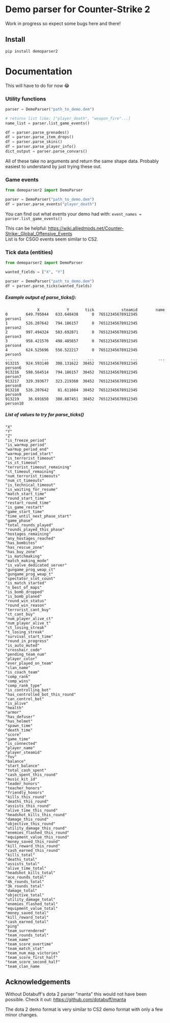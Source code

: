 # Demo parser for Counter-Strike 2


Work in progress so expect some bugs here and there!

## Install
```pip install demoparser2```


# Documentation
This will have to do for now 😂

### Utility functions
```python
parser = DemoParser("path_to_demo.dem")

# returns list like: ["player_death", "weapon_fire"...]
name_list = parser.list_game_events()

df = parser.parse_grenades()
df = parser.parse_item_drops()
df = parser.parse_skins()
df = parser.parse_player_info()
dict_output = parser.parse_convars()

```
All of these take no arguments and return the same shape data. Probably easiest to understand by just trying these out.

### Game events
```python
from demoparser2 import DemoParser

parser = DemoParser("path_to_demo.dem")
df = parser.parse_events("player_death")
```
You can find out what events your demo had with:
```event_names = parser.list_game_events()```



This can be helpful: https://wiki.alliedmods.net/Counter-Strike:_Global_Offensive_Events  
List is for CSGO events seem similar to CS2.


### Tick data (entities)
```python
from demoparser2 import DemoParser

wanted_fields = ["X", "Y"]

parser = DemoParser("path_to_demo.dem")
df = parser.parse_ticks(wanted_fields)
```
#####  Example output of parse_ticks():
```
              X            Y       tick            steamid        name
0        649.795044   633.648438      0  76512345678912345      person1
1        526.207642   794.186157      0  76512345678912345      person2
2        997.494324   583.692871      0  76512345678912345      person3
3        958.421570   498.485657      0  76512345678912345      person4
4        624.525696   556.522217      0  76512345678912345      person5
...             ...          ...    ...                ...         ...
913215   924.593140   308.131622  30452  76512345678912345      person6
913216   598.564514   794.186157  30452  76512345678912345      person7
913217   329.393677   323.219360  30452  76512345678912345      person8
913218   526.207642    81.611084  30452  76512345678912345      person9
913219    36.691650   308.887451  30452  76512345678912345      person10
```


##### List of values to try for parse_ticks()
```
"X"
"Y"
"Z"
"is_freeze_period"
"is_warmup_period"
"warmup_period_end"
"warmup_period_start"
"is_terrorist_timeout"
"is_ct_timeout"
"terrorist_timeout_remaining"
"ct_timeout_remaining"
"num_terrorist_timeouts"
"num_ct_timeouts"
"is_technical_timeout"
"is_waiting_for_resume"
"match_start_time"
"round_start_time"
"restart_round_time"
"is_game_restart"
"game_start_time"
"time_until_next_phase_start"
"game_phase"
"total_rounds_played"
"rounds_played_this_phase"
"hostages_remaining"
"any_hostages_reached"
"has_bombites"
"has_rescue_zone"
"has_buy_zone"
"is_matchmaking"
"match_making_mode"
"is_valve_dedicated_server"
"gungame_prog_weap_ct"
"gungame_prog_weap_t"
"spectator_slot_count"
"is_match_started"
"n_best_of_maps"
"is_bomb_dropped"
"is_bomb_planed"
"round_win_status"
"round_win_reason"
"terrorist_cant_buy"
"ct_cant_buy"
"num_player_alive_ct"
"num_player_alive_t"
"ct_losing_streak"
"t_losing_streak"
"survival_start_time"
"round_in_progress"
"is_auto_muted"
"crosshair_code"
"pending_team_num"
"player_color"
"ever_played_on_team"
"clan_name"
"is_coach_team"
"comp_rank"
"comp_wins"
"comp_rank_type"
"is_controlling_bot"
"has_controlled_bot_this_round"
"can_control_bot"
"is_alive"
"health"
"armor"
"has_defuser"
"has_helmet"
"spawn_time"
"death_time"
"score"
"game_time"
"is_connected"
"player_name"
"player_steamid"
"fov"
"balance"
"start_balance"
"total_cash_spent"
"cash_spent_this_round"
"music_kit_id"
"leader_honors"
"teacher_honors"
"friendly_honors"
"kills_this_round"
"deaths_this_round"
"assists_this_round"
"alive_time_this_round"
"headshot_kills_this_round"
"damage_this_round"
"objective_this_round"
"utility_damage_this_round"
"enemies_flashed_this_round"
"equipment_value_this_round"
"money_saved_this_round"
"kill_reward_this_round"
"cash_earned_this_round"
"kills_total"
"deaths_total"
"assists_total"
"alive_time_total"
"headshot_kills_total"
"ace_rounds_total"
"4k_rounds_total"
"3k_rounds_total"
"damage_total"
"objective_total"
"utility_damage_total"
"enemies_flashed_total"
"equipment_value_total"
"money_saved_total"
"kill_reward_total"
"cash_earned_total"
"ping"
"team_surrendered"
"team_rounds_total"
"team_name"
"team_score_overtime"
"team_match_stat"
"team_num_map_victories"
"team_score_first_half"
"team_score_second_half"
"team_clan_name
```



## Acknowledgements
Without Dotabuff's dota 2 parser "manta" this would not have been possible. Check it out: https://github.com/dotabuff/manta

The dota 2 demo format is very similar to CS2 demo format with only a few minor changes.